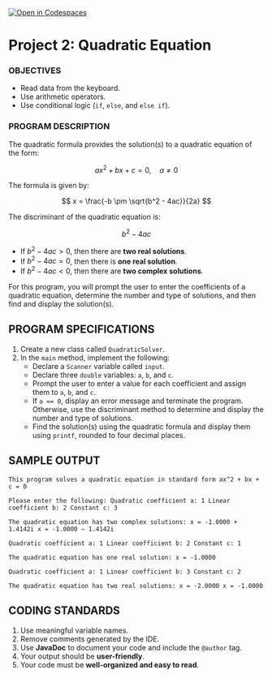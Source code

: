 [![Open in Codespaces](https://classroom.github.com/assets/launch-codespace-2972f46106e565e64193e422d61a12cf1da4916b45550586e14ef0a7c637dd04.svg)](https://classroom.github.com/open-in-codespaces?assignment_repo_id=18447234)
# Project 2: Quadratic Equation

### OBJECTIVES  
- Read data from the keyboard.  
- Use arithmetic operators.  
- Use conditional logic (`if`, `else`, and `else if`).  

### PROGRAM DESCRIPTION  
The quadratic formula provides the solution(s) to a quadratic equation of the form:  

$$
ax^2 + bx + c = 0, \quad a \neq 0
$$

The formula is given by:  

$$
x = \frac{-b \pm \sqrt{b^2 - 4ac}}{2a}
$$

The discriminant of the quadratic equation is:  

$$
b^2 - 4ac
$$

- If $b^2 - 4ac > 0$, then there are **two real solutions**.  
- If $b^2 - 4ac = 0$, then there is **one real solution**.  
- If $b^2 - 4ac < 0$, then there are **two complex solutions**.  

For this program, you will prompt the user to enter the coefficients of a quadratic equation, determine the number and type of solutions, and then find and display the solution(s).  

## PROGRAM SPECIFICATIONS  
1. Create a new class called `QuadraticSolver`.  
2. In the `main` method, implement the following:  
   - Declare a `Scanner` variable called `input`.  
   - Declare three `double` variables: `a`, `b`, and `c`.  
   - Prompt the user to enter a value for each coefficient and assign them to `a`, `b`, and `c`.  
   - If `a == 0`, display an error message and terminate the program. Otherwise, use the discriminant method to determine and display the number and type of solutions.  
   - Find the solution(s) using the quadratic formula and display them using `printf`, rounded to four decimal places.  

## SAMPLE OUTPUT
```
This program solves a quadratic equation in standard form ax^2 + bx + c = 0

Please enter the following: Quadratic coefficient a: 1 Linear coefficient b: 2 Constant c: 3

The quadratic equation has two complex solutions: x = -1.0000 + 1.4142i x = -1.0000 – 1.4142i

Quadratic coefficient a: 1 Linear coefficient b: 2 Constant c: 1

The quadratic equation has one real solution: x = -1.0000

Quadratic coefficient a: 1 Linear coefficient b: 3 Constant c: 2

The quadratic equation has two real solutions: x = -2.0000 x = -1.0000
```

## CODING STANDARDS  
1. Use meaningful variable names.  
2. Remove comments generated by the IDE.  
3. Use **JavaDoc** to document your code and include the `@author` tag.  
4. Your output should be **user-friendly**.  
5. Your code must be **well-organized and easy to read**.  
